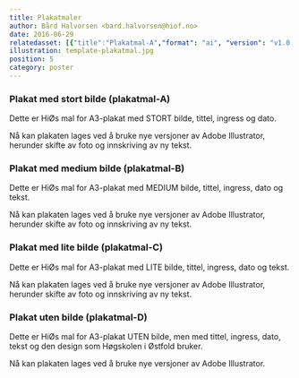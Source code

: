```yaml
---
title: Plakatmaler
author: Bård Halvorsen <bard.halvorsen@hiof.no>
date: 2016-06-29
relatedasset: [{"title":"Plakatmal-A","format": "ai", "version": "v1.0.0", "formathelpertext": "Plakatmal-A - Adobe Illustrator dokument. [Les mer om hvordan du bruker malen](http://blogg.hiof.no/beta/kom-i-gang-med-illustrator)", "file": "plakatmal-a"}, {"title":"Plakatmal-B","format": "ai", "version": "v1.0.0", "formathelpertext": "Plakatmal-B - Adobe Illustrator dokument. [Les mer om hvordan du bruker malen](http://blogg.hiof.no/beta/kom-i-gang-med-illustrator)", "file": "plakatmal-b"}, {"title":"Plakatmal-C","format": "ai", "version": "v1.0.0", "formathelpertext": "Plakatmal-C - Adobe Illustrator dokument. [Les mer om hvordan du bruker malen](http://blogg.hiof.no/beta/kom-i-gang-med-illustrator)", "file": "plakatmal-c"}, {"title":"Plakatmal-D","format": "ai", "version": "v1.0.0", "formathelpertext": "Plakatmal-D - Adobe Illustrator dokument. [Les mer om hvordan du bruker malen](http://blogg.hiof.no/beta/kom-i-gang-med-illustrator)", "file": "plakatmal-d"}]
illustration: template-plakatmal.jpg
position: 5
category: poster
---
```



### Plakat med stort bilde (plakatmal-A)

Dette er HiØs mal for A3-plakat med STORT bilde, tittel, ingress og dato.

Nå kan plakaten lages ved å bruke nye versjoner av Adobe Illustrator, herunder skifte av foto og innskriving av ny tekst.


### Plakat med medium bilde (plakatmal-B)

Dette er HiØs mal for A3-plakat med MEDIUM bilde, tittel, ingress, dato og tekst.

Nå kan plakaten lages ved å bruke nye versjoner av Adobe Illustrator, herunder skifte av foto og innskriving av ny tekst.

### Plakat med lite bilde  (plakatmal-C)

Dette er HiØs mal for A3-plakat med LITE bilde, tittel, ingress, dato og tekst.

Nå kan plakaten lages ved å bruke nye versjoner av Adobe Illustrator, herunder skifte av foto og innskriving av ny tekst.

### Plakat uten bilde  (plakatmal-D)

Dette er HiØs mal for A3-plakat UTEN bilde, men med tittel, ingress, dato, tekst og den design som Høgskolen i Østfold bruker.

Nå kan plakaten lages ved å bruke nye versjoner av Adobe Illustrator.
